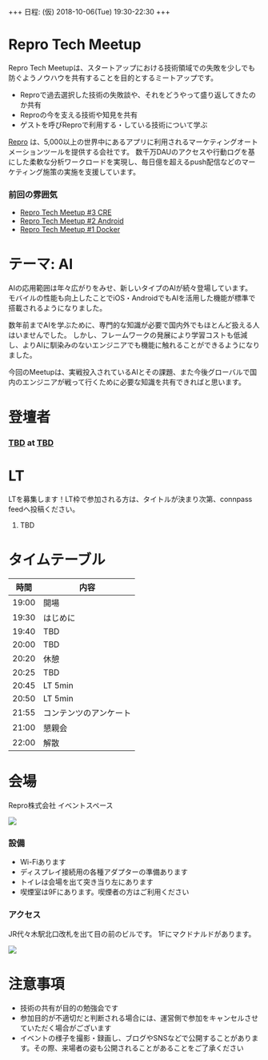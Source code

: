 +++
日程: (仮) 2018-10-06(Tue) 19:30-22:30
+++

# Repro Tech Meetup

Repro Tech Meetupは、スタートアップにおける技術領域での失敗を少しでも防ぐようノウハウを共有することを目的とするミートアップです。

- Reproで過去選択した技術の失敗談や、それをどうやって盛り返してきたのか共有
- Reproの今を支える技術や知見を共有
- ゲストを呼びReproで利用する・している技術について学ぶ

[Repro](https://repro.io) は、5,000以上の世界中にあるアプリに利用されるマーケティングオートメーションツールを提供する会社です。
数千万DAUのアクセスや行動ログを基にした柔軟な分析ワークロードを実現し、毎日億を超えるpush配信などのマーケティング施策の実施を支援しています。

### 前回の雰囲気

- [Repro Tech Meetup #3 CRE](https://togetter.com/li/)
- [Repro Tech Meetup #2 Android](https://togetter.com/li/1261085)
- [Repro Tech Meetup #1 Docker](https://togetter.com/li/1251270)

# テーマ: AI

AIの応用範囲は年々広がりをみせ、新しいタイプのAIが続々登場しています。
モバイルの性能も向上したことでiOS・AndroidでもAIを活用した機能が標準で搭載されるようになりました。

数年前までAIを学ぶために、専門的な知識が必要で国内外でもほとんど扱える人はいませんでした。
しかし、フレームワークの発展により学習コストも低減し、よりAIに馴染みのないエンジニアでも機能に触れることができるようになりました。

今回のMeetupは、実戦投入されているAIとその課題、また今後グローバルで国内のエンジニアが戦って行くために必要な知識を共有できればと思います。

# 登壇者

### [TBD]() at [TBD]()

# LT

LTを募集します！LT枠で参加される方は、タイトルが決まり次第、connpass feedへ投稿ください。

1. TBD

# タイムテーブル

時間  | 内容
---   | ---
19:00 | 開場
19:30 | はじめに
19:40 | TBD
20:00 | TBD
20:20 | 休憩
20:25 | TBD
20:45 | LT 5min
20:50 | LT 5min
21:55 | コンテンツのアンケート
21:00 | 懇親会
22:00 | 解散

# 会場

Repro株式会社 イベントスペース

![](https://github.com/reproio/repro-tech-meetup/blob/master/assets/images/repro-event-space.png?raw=true)

### 設備

- Wi-Fiあります
- ディスプレイ接続用の各種アダプターの準備あります
- トイレは会場を出て突き当り左にあります
- 喫煙室は9Fにあります。喫煙者の方はご利用ください

### アクセス

JR代々木駅北口改札を出て目の前のビルです。
1Fにマクドナルドがあります。

![](https://github.com/reproio/repro-tech-meetup/blob/master/assets/images/repro-access-1.png?raw=true)

# 注意事項

- 技術の共有が目的の勉強会です
- 参加目的が不適切だと判断される場合には、運営側で参加をキャンセルさせていただく場合がございます
- イベントの様子を撮影・録画し、ブログやSNSなどで公開することがあります。その際、来場者の姿も公開されることがあることをご了承ください
